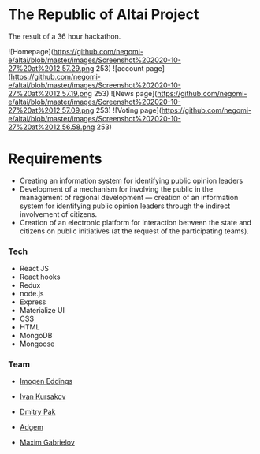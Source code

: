 # The Republic of Altai Project

The result of a 36 hour hackathon. 

![Homepage](https://github.com/negomi-e/altai/blob/master/images/Screenshot%202020-10-27%20at%2012.57.29.png 253)
![account page](https://github.com/negomi-e/altai/blob/master/images/Screenshot%202020-10-27%20at%2012.57.19.png 253)
![News page](https://github.com/negomi-e/altai/blob/master/images/Screenshot%202020-10-27%20at%2012.57.09.png 253)
![Voting page](https://github.com/negomi-e/altai/blob/master/images/Screenshot%202020-10-27%20at%2012.56.58.png 253)

# Requirements

- Creating an information system for identifying public opinion leaders
- Development of a mechanism for involving the public in the management of regional development — creation of an information system for identifying public opinion leaders through the indirect involvement of citizens.
- Creation of an electronic platform for interaction between the state and citizens on public initiatives (at the request of the participating teams).

### Tech

* React JS
* React hooks
* Redux
* node.js
* Express
* Materialize UI
* CSS
* HTML
* MongoDB
* Mongoose


### Team

* [Imogen Eddings]
* [Ivan Kursakov]
* [Dmitry Pak]
* [Adgem]
* [Maxim Gabrielov]



  [Imogen Eddings]: <https://github.com/negomi-e/>
  [Ivan Kursakov]: <https://github.com/XaVi7777>
  [Dmitry Pak]: <https://github.com/pakdmitry88>
  [Adgem]: <https://github.com/Adgem19>
  [Maxim Gabrielov]: <https://github.com/Gabrielov8>
  
